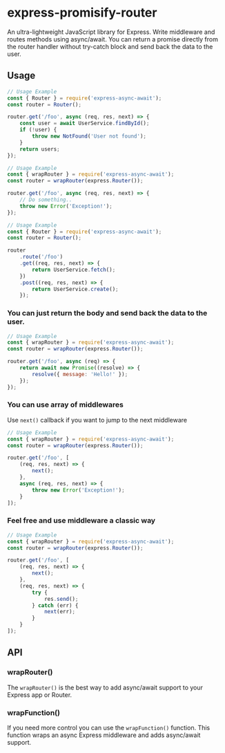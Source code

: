 # express-promisify-router

An ultra-lightweight JavaScript library for Express. Write middleware and routes methods using async/await. You can return a promise directly from the router handler without try-catch block and send back the data to the user.

## Usage

```javascript
// Usage Example
const { Router } = require('express-async-await');
const router = Router();

router.get('/foo', async (req, res, next) => {
    const user = await UserService.findById();
    if (!user) {
        throw new NotFound('User not found');
    }
    return users;
});
```

```javascript
// Usage Example
const { wrapRouter } = require('express-async-await');
const router = wrapRouter(express.Router());

router.get('/foo', async (req, res, next) => {
    // Do something..
    throw new Error('Exception!');
});
```

```javascript
// Usage Example
const { Router } = require('express-async-await');
const router = Router();

router
    .route('/foo')
    .get((req, res, next) => {
        return UserService.fetch();
    })
    .post((req, res, next) => {
        return UserService.create();
    });
```

### You can just return the body and send back the data to the user.

```javascript
// Usage Example
const { wrapRouter } = require('express-async-await');
const router = wrapRouter(express.Router());

router.get('/foo', async (req) => {
    return await new Promise((resolve) => {
        resolve({ message: 'Hello!' });
    });
});
```

### You can use array of middlewares

Use `next()` callback if you want to jump to the next middleware

```javascript
// Usage Example
const { wrapRouter } = require('express-async-await');
const router = wrapRouter(express.Router());

router.get('/foo', [
    (req, res, next) => {
        next();
    },
    async (req, res, next) => {
        throw new Error('Exception!');
    }
]);
```

### Feel free and use middleware a classic way

```javascript
// Usage Example
const { wrapRouter } = require('express-async-await');
const router = wrapRouter(express.Router());

router.get('/foo', [
    (req, res, next) => {
        next();
    },
    (req, res, next) => {
        try {
            res.send();
        } catch (err) {
            next(err);
        }
    }
]);
```

## API

### wrapRouter()

The `wrapRouter()` is the best way to add async/await
support to your Express app or Router.

### wrapFunction()

If you need more control you can use the `wrapFunction()` function.
This function wraps an async Express middleware and adds async/await support.
